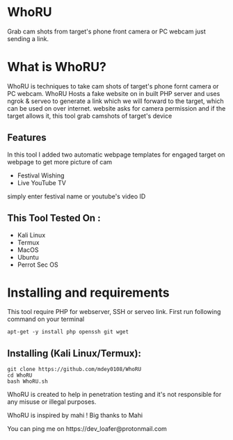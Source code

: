 # WhoRU
Grab cam shots from target's phone front camera or PC webcam just sending a link.

# What is WhoRU?
<p>WhoRU is techniques to take cam shots of target's phone fornt camera or PC webcam. WhoRU Hosts a fake website on in built PHP server and uses ngrok & serveo to generate a link which we will forward to the target, which can be used on over internet. website asks for camera permission and if the target allows it, this tool grab camshots of target's device</p>

## Features
<p>In this tool I added two automatic webpage templates for engaged target on webpage to get more picture of cam</p>
<ul>
  <li>Festival Wishing</li>
  <li>Live YouTube TV</li>
</ul>
<p>simply enter festival name or youtube's video ID</p>

## This Tool Tested On :
<ul>
  <li>Kali Linux</li>
  <li>Termux</li>
  <li>MacOS</li>
  <li>Ubuntu</li>
  <li>Perrot Sec OS</li>
</ul>

# Installing and requirements
<p>This tool require PHP for webserver, SSH or serveo link. First run following command on your terminal</p>

```
apt-get -y install php openssh git wget
```

## Installing (Kali Linux/Termux):

```
git clone https://github.com/mdey0108/WhoRU
cd WhoRU
bash WhoRU.sh
```

<p>WhoRU is created to help in penetration testing and it's not responsible for any misuse or illegal purposes.</p>
<p>WhoRU is inspired by mahi ! Big thanks to Mahi 
<p>You can ping me on https://dev_loafer@protonmail.com

